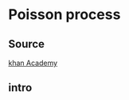 # Poisson process

## Source

[khan Academy](https://www.youtube.com/watch?v=3z-M6sbGIZ0&list=PL1328115D3D8A2566&index=15&ab_channel=KhanAcademy)

## intro
